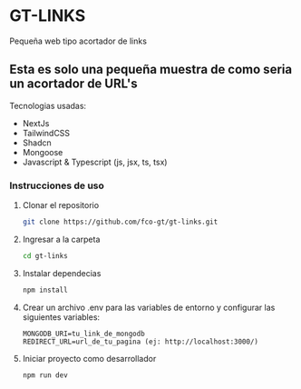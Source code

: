 # GT-LINKS
Pequeña web tipo acortador de links

## Esta es solo una pequeña muestra de como seria un acortador de URL's

Tecnologias usadas:

- NextJs
- TailwindCSS
- Shadcn
- Mongoose
- Javascript & Typescript (js, jsx, ts, tsx)

### Instrucciones de uso

1. Clonar el repositorio
    ```sh
    git clone https://github.com/fco-gt/gt-links.git
    ```

2. Ingresar a la carpeta
    ```sh
    cd gt-links
    ```

3. Instalar dependecias
    ```sh
    npm install
    ```

4. Crear un archivo .env para las variables de entorno y configurar las siguientes variables:
    ```env
    MONGODB_URI=tu_link_de_mongodb
    REDIRECT_URL=url_de_tu_pagina (ej: http://localhost:3000/)
    ```
5. Iniciar proyecto como desarrollador
    ```sh
    npm run dev
    ```